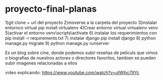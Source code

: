 # proyecto-final-planas
1)git clone + url del proyecto
2)moverse a la carpeta del proyecto
3)instalar entornco virtual pip install virtualenv
4)Crear entorno virtual virtualenv venv
5)activar el entorno venv\scripts\activate
6) instalar los requerimientos con pip install -r requirements.txt
7) instalar django pip install django
8) python manage.py migrate
9) python manage.py runserver

Es un blog sobre cine, donde podemos subir reseñas de peliculs que vimos o biografias de nuestros actores o directores favoritos, tambien se pueden subir imagenes relacionadas a ellos

video explicando:
https://www.youtube.com/watch?v=uIWjhc7ltYc